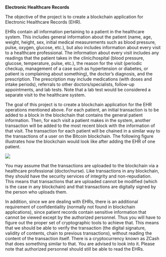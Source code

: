 **Electronic Healthcare Records**

The objective of the project is to create a blockchain application for Electronic Healthcare Records (EHR).

EHRs contain all information pertaining to a patient in the healthcare system. This includes general information about the patient (name, age, weight, height, sex, initial medical measurements such as blood pressure, pulse, oxygen, glucose, etc.), but also includes information about every visit to a healthcare professional. The information about every visit includes any readings that the patient takes in the clinic/hospital (blood pressure, glucose, temperature, pulse, etc.), the reason for the visit (periodic checkup, management of a case such as hypertension or diabetes, or patient is complaining about something), the doctor’s diagnosis, and the prescription. The prescription may include medications (with doses and intake periods), referrals to other doctors/specialists, follow-up appointments, and lab tests. Note that a lab test would be considered a separate visit to the healthcare system.

The goal of this project is to create a blockchain application for the EHR operations mentioned above. For each patient, an initial transaction is to be added to a block in the blockchain that contains the general patient information. Then, for each visit a patient makes in the system, another transaction will be added to the most recent block with the information of that visit. The transaction for each patient will be chained in a similar way to the transactions of a user on the Bitcoin blockchain. The following figure illustrates how the blockchain would look like after adding the EHR of one patient.

![](Aspose.Words.7c8b2b73-c070-4d01-9262-d35cedc8f59d.001.png)

You may assume that the transactions are uploaded to the blockchain via a healthcare professional (doctor/nurse). Like transactions in any blockchain, they should have the security services of integrity and non-repudiation. This means that transactions that are uploaded cannot be modified (which is the case in any blockchain) and that transactions are digitally signed by the person who uploads them.


In addition, since we are dealing with EHRs, there is an additional requirement of confidentiality (normally not found in blockchain applications), since patient records contain sensitive information that cannot be viewed except by the authorized personnel. Thus you will have to figure out the proper set of cryptographic tools to achieve that. This means that we should be able to verify the transaction (the digital signature, validity of contents, chain to previous transactions), without reading the content of the transaction itself. There is a cryptocurrency known as ZCash that does something similar to that. You are advised to look into it. Please note that authorized personnel should still be able to read the EHRs. 
